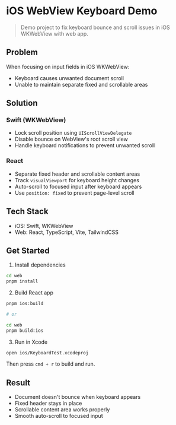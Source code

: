 # iOS WebView Keyboard Demo

> Demo project to fix keyboard bounce and scroll issues in iOS WKWebView with web app.

## Problem

When focusing on input fields in iOS WKWebView:

- Keyboard causes unwanted document scroll
- Unable to maintain separate fixed and scrollable areas

## Solution

### Swift (WKWebView)

- Lock scroll position using `UIScrollViewDelegate`
- Disable bounce on WebView's root scroll view
- Handle keyboard notifications to prevent unwanted scroll

### React

- Separate fixed header and scrollable content areas
- Track `visualViewport` for keyboard height changes
- Auto-scroll to focused input after keyboard appears
- Use `position: fixed` to prevent page-level scroll

## Tech Stack

- iOS: Swift, WKWebView
- Web: React, TypeScript, Vite, TailwindCSS

## Get Started

1. Install dependencies

```bash
cd web
pnpm install
```

2. Build React app

```bash
pnpm ios:build

# or

cd web
pnpm build:ios
```

3. Run in Xcode

```bash
open ios/KeyboardTest.xcodeproj
```

Then press `cmd + r` to build and run.

## Result

- Document doesn't bounce when keyboard appears
- Fixed header stays in place
- Scrollable content area works properly
- Smooth auto-scroll to focused input
